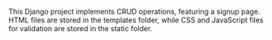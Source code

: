This Django project implements CRUD operations, featuring a signup page. HTML files are stored in the templates folder, while CSS and JavaScript files for validation are stored in the static folder.
